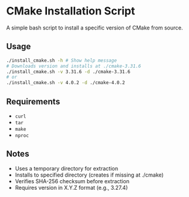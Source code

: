 # CMake Installation Script

A simple bash script to install a specific version of CMake from source.

## Usage

```bash 
./install_cmake.sh -h # Show help message
# Downloads version and installs at ./cmake-3.31.6
./install_cmake.sh -v 3.31.6 -d ./cmake-3.31.6
# or
./install_cmake.sh -v 4.0.2 -d ./cmake-4.0.2
```

## Requirements
- `curl`
- `tar`
- `make`
- `nproc`

## Notes
- Uses a temporary directory for extraction
- Installs to specified directory (creates if missing at ./cmake)
- Verifies SHA-256 checksum before extraction
- Requires version in X.Y.Z format (e.g., 3.27.4)